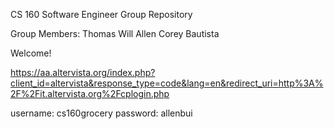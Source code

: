 CS 160 Software Engineer Group Repository

Group Members:
Thomas
Will
Allen
Corey
Bautista

Welcome!


https://aa.altervista.org/index.php?client_id=altervista&response_type=code&lang=en&redirect_uri=http%3A%2F%2Fit.altervista.org%2Fcplogin.php

username: cs160grocery
password: allenbui
